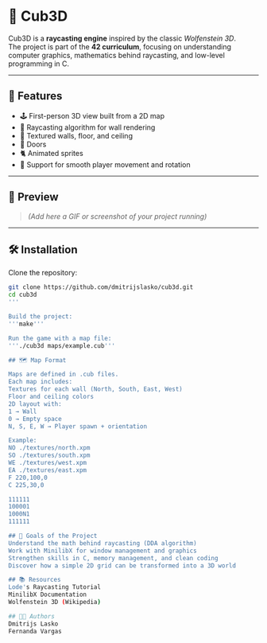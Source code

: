 # 🧊 Cub3D

Cub3D is a **raycasting engine** inspired by the classic *Wolfenstein 3D*.  
The project is part of the **42 curriculum**, focusing on understanding computer graphics, mathematics behind raycasting, and low-level programming in C.

---

## 🚀 Features

- 🕹️ First-person 3D view built from a 2D map
- 🔦 Raycasting algorithm for wall rendering
- 🎨 Textured walls, floor, and ceiling
- 🚪 Doors
- 🐈 Animated sprites
- 🎵 Support for smooth player movement and rotation

---

## 📸 Preview

> *(Add here a GIF or screenshot of your project running)*

---

## 🛠️ Installation

Clone the repository:

```bash
git clone https://github.com/dmitrijslasko/cub3d.git
cd cub3d
'''

Build the project:
'''make'''

Run the game with a map file:
'''./cub3d maps/example.cub'''

## 🗺️ Map Format

Maps are defined in .cub files.
Each map includes:
Textures for each wall (North, South, East, West)
Floor and ceiling colors
2D layout with:
1 → Wall
0 → Empty space
N, S, E, W → Player spawn + orientation

Example:
NO ./textures/north.xpm
SO ./textures/south.xpm
WE ./textures/west.xpm
EA ./textures/east.xpm
F 220,100,0
C 225,30,0

111111
100001
1000N1
111111

## 🎯 Goals of the Project
Understand the math behind raycasting (DDA algorithm)
Work with MinilibX for window management and graphics
Strengthen skills in C, memory management, and clean coding
Discover how a simple 2D grid can be transformed into a 3D world

## 📚 Resources
Lode's Raycasting Tutorial
MinilibX Documentation
Wolfenstein 3D (Wikipedia)

## 👨‍💻 Authors
Dmitrijs Lasko
Fernanda Vargas
